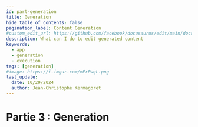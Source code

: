 ```yaml
---
id: part-generation
title: Generation
hide_table_of_contents: false
pagination_label: Content Generation
#custom_edit_url: https://github.com/facebook/docusaurus/edit/main/docs/api-doc-markdown.md
description: What can I do to edit generated content
keywords:
  - app
  - generation
  - execution
tags: [generation]
#image: https://i.imgur.com/mErPwqL.png
last_update:
  date: 10/29/2024
  author: Jean-Christophe Kermagoret
---
```


# Partie 3 : Generation


